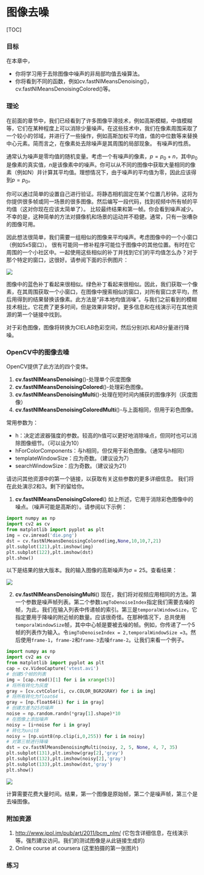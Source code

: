 # 图像去噪

[TOC]

### 目标
在本章中，
- 你将学习用于去除图像中噪声的非局部均值去噪算法。
- 你将看到不同的函数，例如cv.fastNlMeansDenoising()，cv.fastNlMeansDenoisingColored()等。

### 理论
在前面的章节中，我们已经看到了许多图像平滑技术，例如高斯模糊，中值模糊等，它们在某种程度上可以消除少量噪声。在这些技术中，我们在像素周围采取了一个较小的邻域，并进行了一些操作，例如高斯加权平均值，值的中位数等来替换中心元素。简而言之，在像素处去除噪声是其周围的局部现象。
有噪声的性质。

通常认为噪声是零均值的随机变量。考虑一个有噪声的像素，$p=p_0+n$，其中$p_0$是像素的真实值，$n$是该像素中的噪声。你可以从不同的图像中获取大量相同的像素（例如N）并计算其平均值。理想情况下，由于噪声的平均值为零，因此应该得到$p = p_0$。

你可以通过简单的设置自己进行验证。将静态相机固定在某个位置几秒钟。这将为你提供很多帧或同一场景的很多图像。然后编写一段代码，找到视频中所有帧的平均值（这对你现在应该太简单了）。
比较最终结果和第一帧。你会看到噪声减少。不幸的是，这种简单的方法对摄像机和场景的运动并不稳健。通常，只有一张嘈杂的图像可用。

因此想法很简单，我们需要一组相似的图像来平均噪声。考虑图像中的一个小窗口（例如5x5窗口）。
很有可能同一修补程序可能位于图像中的其他位置。有时在它周围的一个小社区中。一起使用这些相似的补丁并找到它们的平均值怎么办？对于那个特定的窗口，这很好。请参阅下面的示例图片：

![](http://qiniu.aihubs.net/nlm_patch.jpg)

图像中的蓝色补丁看起来很相似。绿色补丁看起来很相似。因此，我们获取一个像素，在其周围获取一个小窗口，在图像中搜索相似的窗口，对所有窗口求平均，然后用得到的结果替换该像素。此方法是“非本地均值消噪”。与我们之前看到的模糊技术相比，它花费了更多时间，但是效果非常好。更多信息和在线演示可在其他资源的第一个链接中找到。

对于彩色图像，图像将转换为CIELAB色彩空间，然后分别对L和AB分量进行降噪。

### OpenCV中的图像去噪
OpenCV提供了此方法的四个变体。

1. **cv.fastNlMeansDenoising**()-处理单个灰度图像
2. **cv.fastNlMeansDenoisingColored**()-处理彩色图像。
3. **cv.fastNlMeansDenoisingMulti**()-处理在短时间内捕获的图像序列（灰度图像）
4. **cv.fastNlMeansDenoisingColoredMulti**()-与上面相同，但用于彩色图像。

常用参数为：
- h：决定滤波器强度的参数。较高的h值可以更好地消除噪点，但同时也可以消除图像细节。（可以设为10）
- hForColorComponents：与h相同，但仅用于彩色图像。（通常与h相同）
- templateWindowSize：应为奇数。（建议设为7）
- searchWindowSize：应为奇数。（建议设为21）

请访问其他资源中的第一个链接，以获取有关这些参数的更多详细信息。
我们将在此处演示2和3。剩下的留给你。

1. **cv.fastNlMeansDenoisingColored**()
如上所述，它用于消除彩色图像中的噪点。（噪声可能是高斯的）。请参阅以下示例：

```python
import numpy as np
import cv2 as cv
from matplotlib import pyplot as plt
img = cv.imread('die.png')
dst = cv.fastNlMeansDenoisingColored(img,None,10,10,7,21)
plt.subplot(121),plt.imshow(img)
plt.subplot(122),plt.imshow(dst)
plt.show()
```

以下是结果的放大版本。我的输入图像的高斯噪声为$σ= 25$。查看结果：

![](http://qiniu.aihubs.net/nlm_result1.jpg)

2. **cv.fastNlMeansDenoisingMulti**()
现在，我们将对视频应用相同的方法。第一个参数是噪声帧列表。第二个参数`imgToDenoiseIndex`指定我们需要去噪的帧，为此，我们在输入列表中传递帧的索引。第三是`temporalWindowSize`，它指定要用于降噪的附近帧的数量。应该很奇怪。在那种情况下，总共使用`temporalWindowSize`帧，其中中心帧是要被去噪的帧。例如，你传递了一个5帧的列表作为输入。令`imgToDenoiseIndex = 2,temporalWindowSize =3`。然后使用`frame-1`，`frame-2`和`frame-3`去噪`frame-2`。让我们来看一个例子。
```python
import numpy as np
import cv2 as cv
from matplotlib import pyplot as plt
cap = cv.VideoCapture('vtest.avi')
# 创建5个帧的列表
img = [cap.read()[1] for i in xrange(5)]
# 将所有转化为灰度
gray = [cv.cvtColor(i, cv.COLOR_BGR2GRAY) for i in img]
# 将所有转化为float64
gray = [np.float64(i) for i in gray]
# 创建方差为25的噪声
noise = np.random.randn(*gray[1].shape)*10
# 在图像上添加噪声
noisy = [i+noise for i in gray]
# 转化为unit8
noisy = [np.uint8(np.clip(i,0,255)) for i in noisy]
# 对第三帧进行降噪
dst = cv.fastNlMeansDenoisingMulti(noisy, 2, 5, None, 4, 7, 35)
plt.subplot(131),plt.imshow(gray[2],'gray')
plt.subplot(132),plt.imshow(noisy[2],'gray')
plt.subplot(133),plt.imshow(dst,'gray')
plt.show()
```

![](http://qiniu.aihubs.net/nlm_multi.jpg)

计算需要花费大量时间。结果，第一个图像是原始帧，第二个是噪声帧，第三个是去噪图像。

### 附加资源
1. http://www.ipol.im/pub/art/2011/bcm_nlm/ (它包含详细信息，在线演示等。强烈建议访问。我们的测试图像是从此链接生成的)
2. Online course at coursera (这里拍摄的第一张图片)

### 练习